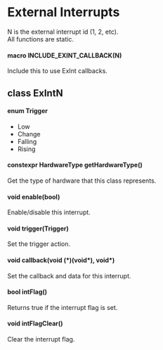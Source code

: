 # External Interrupts
N is the external interrupt id (1, 2, etc).<br>
All functions are static.
#### macro INCLUDE_EXINT_CALLBACK(N)
Include this to use ExInt callbacks.
## class ExIntN
#### enum Trigger
* Low
* Change
* Falling
* Rising
#### constexpr HardwareType getHardwareType()
Get the type of hardware that this class represents.
#### void enable(bool)
Enable/disable this interrupt.
#### void trigger(Trigger)
Set the trigger action.
#### void callback(void (\*)(void\*), void\*)
Set the callback and data for this interrupt.
#### bool intFlag()
Returns true if the interrupt flag is set.
#### void intFlagClear()
Clear the interrupt flag.
